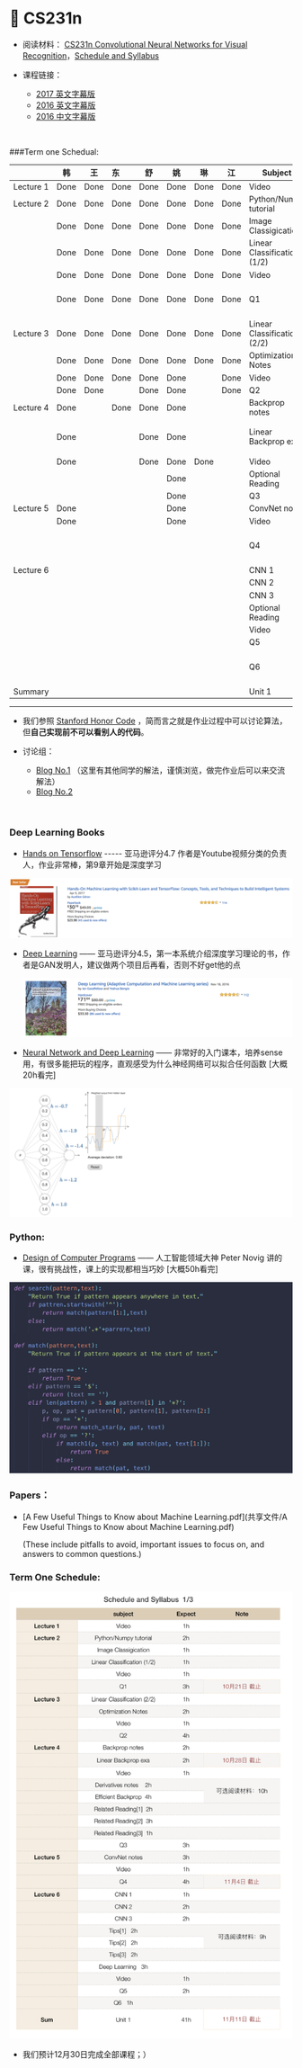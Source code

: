 # 🐹 CS231n

- 阅读材料： [CS231n Convolutional Neural Networks for Visual Recognition](http://cs231n.github.io/)，[Schedule and Syllabus](http://cs231n.stanford.edu/syllabus.html)

- 课程链接：

  - [2017 英文字幕版](https://www.youtube.com/watch?v=6niqTuYFZLQ&list=PLe7764SJVnV10-Nr7e0sBlC9J0LRf4sQo)
  - [2016 英文字幕版](https://www.youtube.com/watch?v=NfnWJUyUJYU&list=PLkt2uSq6rBVctENoVBg1TpCC7OQi31AlC)
  - [2016 中文字幕版](https://study.163.com/course/introduction/1003223001.htm)

  ​

###Term one Schedual:

|           | 韩    | 王    | 东    | 舒    | 姚    | 琳    | 江    | Subject                     | Hours | Notes     |
| --------- | ---- | ---- | :--- | ---- | ---- | ---- | ---- | --------------------------- | ----- | --------- |
| Lecture 1 | Done | Done | Done | Done | Done | Done | Done | Video                       | 1h    |           |
| Lecture 2 | Done | Done | Done | Done | Done | Done | Done | Python/Numpy tutorial       | 2h    |           |
|           | Done | Done | Done | Done | Done | Done | Done | Image Classigication        | 1h    |           |
|           | Done | Done | Done | Done | Done | Done | Done | Linear Classification (1/2) | 1h    |           |
|           | Done | Done | Done | Done | Done | Done | Done | Video                       | 1h    |           |
|           | Done | Done | Done | Done | Done | Done | Done | Q1                          | 3h    | 10月21日 截止 |
| Lecture 3 | Done | Done | Done | Done | Done | Done | Done | Linear Classification (2/2) | 1h    |           |
|           | Done | Done | Done | Done | Done | Done | Done | Optimization Notes          | 2h    |           |
|           | Done | Done | Done | Done | Done |      | Done | Video                       | 2h    |           |
|           | Done | Done |      | Done | Done |      | Done | Q2                          | 4h    |           |
| Lecture 4 | Done |      | Done | Done | Done |      |      | Backprop notes              | 2h    |           |
|           | Done |      |      | Done | Done |      |      | Linear Backprop exa         | 2h    | 10月28日 截止 |
|           | Done |      |      | Done | Done | Done |      | Video                       | 1h    |           |
|           |      |      |      |      | Done |      |      | Optional Reading            | 10h   |           |
|           |      |      |      |      | Done |      |      | Q3                          | 3h    |           |
| Lecture 5 | Done |      |      |      | Done |      |      | ConvNet notes               | 3h    |           |
|           | Done |      |      |      | Done |      |      | Video                       | 1h    |           |
|           |      |      |      |      |      |      |      | Q4                          | 4h    | 11月4日 截止  |
| Lecture 6 |      |      |      |      |      |      |      | CNN 1                       | 1h    |           |
|           |      |      |      |      |      |      |      | CNN 2                       | 2h    |           |
|           |      |      |      |      |      |      |      | CNN 3                       | 2h    |           |
|           |      |      |      |      |      |      |      | Optional Reading            | 9h    |           |
|           |      |      |      |      |      |      |      | Video                       | 1h    |           |
|           |      |      |      |      |      |      |      | Q5                          | 2h    |           |
|           |      |      |      |      |      |      |      | Q6                          | 1h    | 11月11日 截止 |
| Summary   |      |      |      |      |      |      |      | Unit 1                      | 42h   |           |





---



- 我们参照 [Stanford Honor Code](https://communitystandards.stanford.edu/student-conduct-process/honor-code-and-fundamental-standard) ，简而言之就是作业过程中可以讨论算法，但**自己实现前不可以看别人的代码**。


- 讨论组：
  - [Blog No.1](https://networkflow.net/forum/19-stanford-cs231n-convolutional-neural-networks-for-visual-recognition/) （这里有其他同学的解法，谨慎浏览，做完作业后可以来交流解法）
  - [Blog No.2](https://www.reddit.com/r/cs231n/)

  ​

### Deep Learning Books

- [Hands on Tensorflow](共享文件/Hands.On.TensorFlow.pdf) ----- 亚马逊评分4.7 作者是Youtube视频分类的负责人，作业非常棒，第9章开始是深度学习

![](pic/handson.png)

- [Deep Learning](共享文件/deep_learning.pdf) —— 亚马逊评分4.5，第一本系统介绍深度学习理论的书，作者是GAN发明人，建议做两个项目后再看，否则不好get他的点  

  ![](pic/deeplearning.png)

- [Neural Network and Deep Learning](http://neuralnetworksanddeeplearning.com/chap1.html) —— 非常好的入门课本，培养sense用，有很多能把玩的程序，直观感受为什么神经网络可以拟合任何函数  [大概20h看完]

![](pic/pic1.png)

### Python:

- [Design of Computer Programs](https://www.udacity.com/course/design-of-computer-programs--cs212)  —— 人工智能领域大神 Peter Novig 讲的课，很有挑战性，课上的实现都相当巧妙   [大概50h看完]

![](pic/pic2.png)



### Papers：

- [A Few Useful Things to Know about Machine Learning.pdf](共享文件/A Few Useful Things to Know about Machine Learning.pdf)   

  (These include pitfalls to avoid, important issues to focus on, and answers to common questions.)







### Term One Schedule:

![](pic/1.png)

- 我们预计12月30日完成全部课程；）


